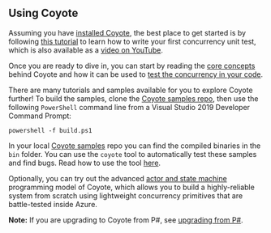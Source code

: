 ## Using Coyote

Assuming you have [installed Coyote](install.md), the best place to get started is by following
[this tutorial](../tutorials/first-concurrency-unit-test.md) to learn how to write your first
concurrency unit test, which is also available as a [video on
YouTube](https://youtu.be/wuKo-9iRm6o).

Once you are ready to dive in, you can start by reading the [core
concepts](../concepts/non-determinism.md) behind Coyote and how it can be used to [test the
concurrency in your code](../concepts/concurrency-unit-testing.md).

There are many tutorials and samples available for you to explore Coyote further! To build the
samples, clone the [Coyote samples repo](http://github.com/microsoft/coyote-samples), then use the
following `PowerShell` command line from a Visual Studio 2019 Developer Command Prompt:

```plain
powershell -f build.ps1
```

In your local [Coyote samples](http://github.com/microsoft/coyote-samples) repo you can find the
compiled binaries in the `bin` folder. You can use the `coyote` tool to automatically test these
samples and find bugs. Read how to use the tool [here](../tools/rewriting.md).

Optionally, you can try out the advanced [actor and state
machine](../advanced-topics/actors/overview.md) programming model of Coyote, which allows you to
build a highly-reliable system from scratch using lightweight concurrency primitives that are
battle-tested inside Azure.

**Note:** If you are upgrading to Coyote from P#, see [upgrading from P#](upgrade-from-psharp.md).
